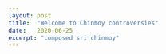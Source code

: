 ```yaml
---
layout: post
title:  "Welcome to Chinmoy controversies"
date:   2020-06-25
excerpt: "composed sri chinmoy"
---
```

